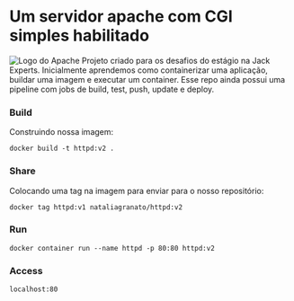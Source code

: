 # Um servidor apache com CGI simples habilitado

![Logo do Apache](https://download.logo.wine/logo/Apache_HTTP_Server/Apache_HTTP_Server-Logo.wine.png)
Projeto criado para os desafios do estágio na Jack Experts. Inicialmente aprendemos como containerizar uma aplicação, buildar uma imagem e executar um container. Esse repo ainda possui uma pipeline com jobs de build, test, push, update e deploy.

### Build
Construindo nossa imagem:
```
docker build -t httpd:v2 .
```

### Share
Colocando uma tag na imagem para enviar para o nosso repositório:
```
docker tag httpd:v1 nataliagranato/httpd:v2 
```

### Run
```
docker container run --name httpd -p 80:80 httpd:v2
```

### Access
```
localhost:80
```


